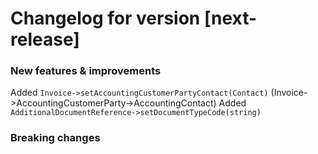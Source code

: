 # Changelog for version [next-release]

### New features & improvements

Added `Invoice->setAccountingCustomerPartyContact(Contact)` (Invoice->AccountingCustomerParty->AccountingContact)
Added `AdditionalDocumentReference->setDocumentTypeCode(string)`

### Breaking changes
